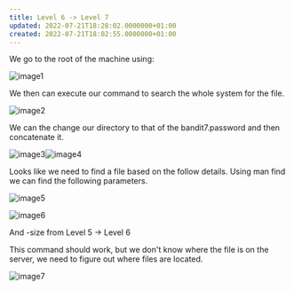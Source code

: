 ```yaml
---
title: Level 6 -> Level 7
updated: 2022-07-21T18:28:02.0000000+01:00
created: 2022-07-21T18:02:55.0000000+01:00
---
```


We go to the root of the machine using:

![image1](../../../_resources/image1-217.png)

We then can execute our command to search the whole system for the file.

![image2](../../../_resources/image2-183.png)

We can the change our directory to that of the bandit7.password and then concatenate it.

![image3](../../../_resources/image3-145.png)![image4](../../../_resources/image4-118.png)

Looks like we need to find a file based on the follow details. Using man find we can find the following parameters.

![image5](../../../_resources/image5-89.png)

![image6](../../../_resources/image6-63.png)

And -size from Level 5 -\> Level 6

This command should work, but we don't know where the file is on the server, we need to figure out where files are located.

![image7](../../../_resources/image7-56.png)

